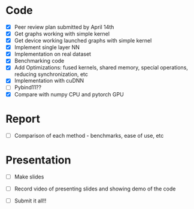 # Code
- [x] Peer review plan submitted by April 14th
- [x] Get graphs working with simple kernel
- [x] Get device working launched graphs with simple kernel
- [x] Implement single layer NN
- [x] Implementation on real dataset
- [x] Benchmarking code
- [x] Add Optimizations: fused kernels, shared memory, special operations, reducing synchronization, etc
- [x] Implementation with cuDNN
- [ ] Pybind11??
- [x] Compare with numpy CPU and pytorch GPU

# Report
- [ ] Comparison of each method - benchmarks, ease of use, etc

# Presentation
- [ ] Make slides
- [ ] Record video of presenting slides and showing demo of the code

- [ ] Submit it all!!